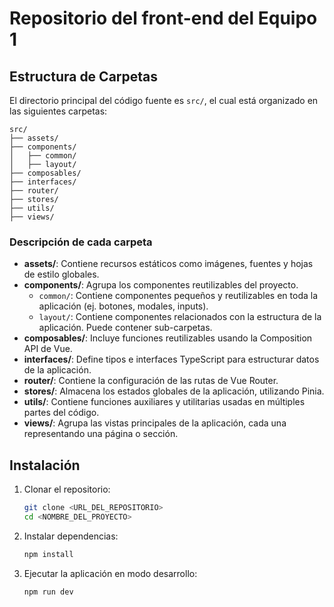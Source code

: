 # Repositorio del front-end del Equipo 1

## Estructura de Carpetas

El directorio principal del código fuente es `src/`, el cual está organizado en las siguientes carpetas:

```
src/
├── assets/
├── components/
│   ├── common/
│   ├── layout/
├── composables/
├── interfaces/
├── router/
├── stores/
├── utils/
├── views/
```

### Descripción de cada carpeta

- **assets/**: Contiene recursos estáticos como imágenes, fuentes y hojas de estilo globales.
- **components/**: Agrupa los componentes reutilizables del proyecto.
  - `common/`: Contiene componentes pequeños y reutilizables en toda la aplicación (ej. botones, modales, inputs).
  - `layout/`: Contiene componentes relacionados con la estructura de la aplicación. Puede contener sub-carpetas.
- **composables/**: Incluye funciones reutilizables usando la Composition API de Vue.
- **interfaces/**: Define tipos e interfaces TypeScript para estructurar datos de la aplicación.
- **router/**: Contiene la configuración de las rutas de Vue Router.
- **stores/**: Almacena los estados globales de la aplicación, utilizando Pinia.
- **utils/**: Contiene funciones auxiliares y utilitarias usadas en múltiples partes del código.
- **views/**: Agrupa las vistas principales de la aplicación, cada una representando una página o sección.

## Instalación

1. Clonar el repositorio:

   ```sh
   git clone <URL_DEL_REPOSITORIO>
   cd <NOMBRE_DEL_PROYECTO>
   ```

2. Instalar dependencias:

   ```sh
   npm install
   ```

3. Ejecutar la aplicación en modo desarrollo:
   ```sh
   npm run dev
   ```
